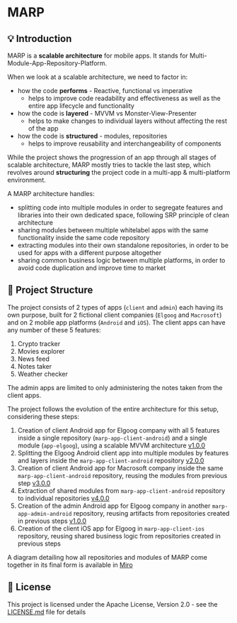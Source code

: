 <h1>MARP</h1>

## 💡 Introduction
MARP is a **scalable architecture** for mobile apps. It stands for Multi-Module-App-Repository-Platform. 

When we look at a scalable architecture, we need to factor in:
- how the code **performs** - Reactive, functional vs imperative
    - helps to improve code readability and effectiveness as well as the entire app lifecycle and functionality
- how the code is **layered** - MVVM vs Monster-View-Presenter
    - helps to make changes to individual layers without affecting the rest of the app
- how the code is **structured**  - modules, repositories
    - helps to improve reusability and interchangeability of components

While the project shows the progression of an app through all stages of scalable architecture, MARP mostly tries to tackle the last step, which revolves around **structuring** the project code in a multi-app & multi-platform environment.

A MARP architecture handles:
- splitting code into multiple modules in order to segregate features and libraries into their own dedicated space, following SRP principle of clean architecture
- sharing modules between multiple whitelabel apps with the same functionality inside the same code repository
- extracting modules into their own standalone repositories, in order to be used for apps with a different purpose altogether
- sharing common business logic between multiple platforms, in order to avoid code duplication and improve time to market

## 👷 Project Structure
The project consists of 2 types of apps (`client` and `admin`) each having its own purpose, built for 2 fictional client companies (`Elgoog` and `Macrosoft`) and on 2 mobile app platforms (`Android` and `iOS`).
The client apps can have any number of these 5 features:
1. Crypto tracker
2. Movies explorer
3. News feed
4. Notes taker
5. Weather checker

The admin apps are limited to only administering the notes taken from the client apps.

The project follows the evolution of the entire architecture for this setup, considering these steps:
1. Creation of client Android app for Elgoog company with all 5 features inside a single repository (`marp-app-client-android`) and a single module (`app-elgoog`), using a scalable MVVM architecture [v1.0.0](https://github.com/bogdanzurac/marp-app-client-android/tree/v1.0.0)
2. Splitting the Elgoog Android client app into multiple modules by features and layers inside the `marp-app-client-android` repository [v2.0.0](https://github.com/bogdanzurac/marp-app-client-android/tree/v2.0.0)
3. Creation of client Android app for Macrosoft company inside the same `marp-app-client-android` repository, reusing the modules from previous step [v3.0.0](https://github.com/bogdanzurac/marp-app-client-android/tree/v3.0.0)
4. Extraction of shared modules from `marp-app-client-android` repository to individual repositories [v4.0.0](https://github.com/bogdanzurac/marp-app-client-android/tree/v4.0.0)
5. Creation of the admin Android app for Elgoog company in another `marp-app-admin-android` repository, reusing artifacts from repositories created in previous steps [v1.0.0](https://github.com/bogdanzurac/marp-app-admin-android/tree/v1.0.0)
6. Creation of the client iOS app for Elgoog in `marp-app-client-ios` repository, reusing shared business logic from repositories created in previous steps

A diagram detailing how all repositories and modules of MARP come together in its final form is available in [Miro](https://miro.com/app/board/uXjVPllXa5A=/?share_link_id=460483441996)

## 📜 License

This project is licensed under the Apache License, Version 2.0 - see the [LICENSE.md](https://github.com/bogdanzurac/marp-app-client-android/blob/main/LICENSE) file for details
